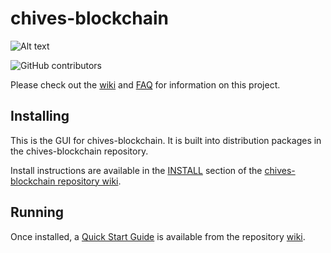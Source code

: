 # chives-blockchain
![Alt text](https://www.chivescoin.org/img/chives_logo.svg)

![GitHub contributors](https://img.shields.io/github/contributors/Chives-Network/chives-blockchain?logo=GitHub)

Please check out the [wiki](https://github.com/HiveProject2021/chives-blockchain/wiki)
and [FAQ](https://github.com/HiveProject2021/chives-blockchain/wiki/FAQ) for
information on this project.

## Installing

This is the GUI for chives-blockchain. It is built into distribution packages in the chives-blockchain repository.

Install instructions are available in the
[INSTALL](https://github.com/HiveProject2021/chives-blockchain/wiki/INSTALL)
section of the
[chives-blockchain repository wiki](https://github.com/HiveProject2021/chives-blockchain/wiki).

## Running

Once installed, a
[Quick Start Guide](https://github.com/HiveProject2021/chives-blockchain/wiki/Quick-Start-Guide)
is available from the repository
[wiki](https://github.com/HiveProject2021/chives-blockchain/wiki).
